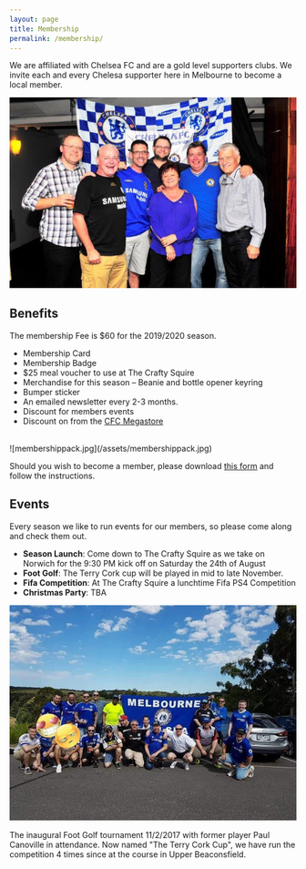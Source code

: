 ```yaml
---
layout: page
title: Membership
permalink: /membership/
---
```

We are affiliated with Chelsea FC and are a gold level supporters clubs. We invite each and every Chelesa supporter here in Melbourne to become a local member. 

![membership](/assets/membership1.jpg)


## Benefits
The membership Fee is $60 for the 2019/2020 season.
- Membership Card
- Membership Badge
- $25 meal voucher to use at The Crafty Squire
- Merchandise for this season – Beanie and bottle opener keyring
- Bumper sticker
- An emailed newsletter every 2-3 months.
- Discount for members events
- Discount on from the [CFC Megastore](https://www.chelseamegastore.com)

<br>
![membershippack.jpg](/assets/membershippack.jpg)
<br>

Should you wish to become a member, please download [this form](/assets/forms/201920Membershipform.pdf) and follow the instructions.

## Events
Every season we like to run events for our members, so please come along and check them out.

- **Season Launch**: Come down to The Crafty Squire as we take on Norwich for the 9:30 PM kick off on Saturday the 24th of August
- **Foot Golf**: The Terry Cork cup will be played in mid to late November.
- **Fifa Competition**: At The Crafty Squire a lunchtime Fifa PS4 Competition
- **Christmas Party**: TBA

![terrycorkcup](/assets/membershipcomp.jpg)

The inaugural Foot Golf tournament 11/2/2017 with former player Paul Canoville in attendance. Now named "The Terry Cork Cup", we have run the competition 4 times since at the course in Upper Beaconsfield.
